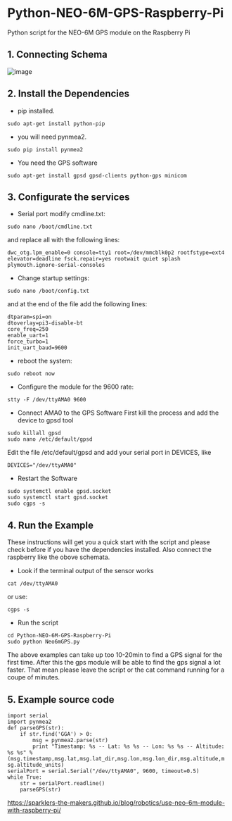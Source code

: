 # Python-NEO-6M-GPS-Raspberry-Pi
Python script for the NEO-6M GPS module on the Raspberry Pi
## 1. Connecting Schema

![image](https://github.com/Brocolioze/IOT/assets/49524886/ccc1f65a-c5de-4244-9eab-e59d9ac02d52)

## 2. Install the Dependencies
* pip installed.
```
sudo apt-get install python-pip
```
* you will need pynmea2.
```
sudo pip install pynmea2
```
* You need the GPS software
```
sudo apt-get install gpsd gpsd-clients python-gps minicom
```
## 3. Configurate the services
* Serial port modify cmdline.txt:
```
sudo nano /boot/cmdline.txt
```
and replace all with the following lines:
```
dwc_otg.lpm_enable=0 console=tty1 root=/dev/mmcblk0p2 rootfstype=ext4 elevator=deadline fsck.repair=yes rootwait quiet splash plymouth.ignore-serial-consoles
```
* Change startup settings:
```
sudo nano /boot/config.txt
```
and at the end of the file add the following lines:
```
dtparam=spi=on
dtoverlay=pi3-disable-bt
core_freq=250
enable_uart=1
force_turbo=1
init_uart_baud=9600
```
* reboot the system:
```
sudo reboot now
```
* Configure the module for the 9600 rate:
```
stty -F /dev/ttyAMA0 9600
```
* Connect AMA0 to the GPS Software 
First kill the process and add the device to gpsd tool
```
sudo killall gpsd
sudo nano /etc/default/gpsd
```
Edit the file /etc/default/gpsd and add your serial port in DEVICES, like
```
DEVICES="/dev/ttyAMA0"
```
* Restart the Software
```
sudo systemctl enable gpsd.socket
sudo systemctl start gpsd.socket 
sudo cgps -s
```
## 4. Run the Example
These instructions will get you a quick start with the script and please check before if you have the dependencies installed. Also connect the raspberry like the obove schemata.
* Look if the terminal output of the sensor works
```
cat /dev/ttyAMA0
```
or use:
```
cgps -s
```
* Run the script
```
cd Python-NEO-6M-GPS-Raspberry-Pi
sudo python Neo6mGPS.py
```
The above examples can take up too 10-20min to find a GPS signal for the first time. After this the gps module will be able to find the gps signal a lot faster. That mean please leave the script or the cat command running for a coupe of minutes. 
## 5. Example source code
```
import serial
import pynmea2
def parseGPS(str):
    if str.find('GGA') > 0:
        msg = pynmea2.parse(str)
        print "Timestamp: %s -- Lat: %s %s -- Lon: %s %s -- Altitude:
%s %s" %
(msg.timestamp,msg.lat,msg.lat_dir,msg.lon,msg.lon_dir,msg.altitude,m
sg.altitude_units)
serialPort = serial.Serial("/dev/ttyAMA0", 9600, timeout=0.5)
while True:
    str = serialPort.readline()
    parseGPS(str)

```

https://sparklers-the-makers.github.io/blog/robotics/use-neo-6m-module-with-raspberry-pi/
